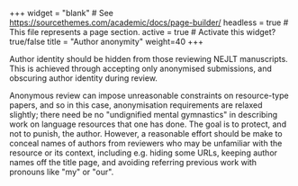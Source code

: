 +++
widget = "blank"  # See https://sourcethemes.com/academic/docs/page-builder/
headless = true  # This file represents a page section.
active = true  # Activate this widget? true/false
title = "Author anonymity"
weight=40
+++

Author identity should be hidden from those reviewing NEJLT manuscripts. This is achieved through accepting only anonymised submissions, and obscuring author identity during review.

Anonymous review can impose unreasonable constraints on resource-type papers, and so in this case, anonymisation requirements are relaxed slightly; there need be no "undignified mental gymnastics" in describing work on language resources that one has done. The goal is to protect, and not to punish, the author. However, a reasonable effort should be make to conceal names of authors from reviewers who may be unfamiliar with the resource or its context, including e.g. hiding some URLs, keeping author names off the title page, and avoiding referring previous work with pronouns like "my" or "our".
